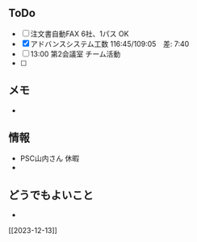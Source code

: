 ## ToDo
- [ ] 注文書自動FAX 6社、1パス OK
- [x] アドバンスシステム工数 116:45/109:05　差: 7:40
- [ ] 13:00 第2会議室 チーム活動
- [ ] 


## メモ
- 


## 情報
- PSC山内さん 休暇
- 


## どうでもよいこと
- 


[[2023-12-13]]

